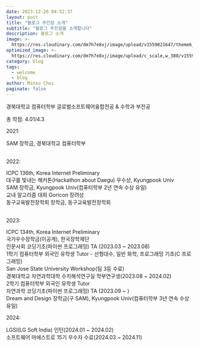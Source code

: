 ```yaml
---
date: 2023-12-26 04:52:37
layout: post
title: "블로그 주인장 소개"
subtitle: "블로그 주인장을 소개합니다"
description: 블로그 소개
image: >-
  https://res.cloudinary.com/dm7h7e8xj/image/upload/v1559821647/theme6_qeeojf.jpg
optimized_image: >-
  https://res.cloudinary.com/dm7h7e8xj/image/upload/c_scale,w_380/v1559821647/theme6_qeeojf.jpg
category: blog
tags:
  - welcome
  - blog
author: Minsu Choi
paginate: false
---
```


경북대학교 컴퓨터학부 글로벌소프트웨어융합전공 & 수학과 부전공

총 학점: 4.01/4.3

2021:

SAM 장학금, 경북대학교 컴퓨터학부<br><br>

2022:

ICPC 136th, Korea Internet Preliminary<br>
대구를 빛내는 해커톤(Hackathon about Daegu) 우수상, Kyungpook Univ<br>
SAM 장학금, Kyungpook Univ(컴퓨터학부 2년 연속 수상 유일)<br>
교내 알고리즘 대회 Goricon 장려상<br>
동구교육발전장학회 장학금, 동구교육발전장학회<br><br>

2023:

ICPC 134th, Korea Internet Preliminary<br>
국가우수장학금(이공계), 한국장학재단<br>
인문사회 코딩기초(파이썬 프로그래밍) TA (2023.03 ~ 2023.08)<br>
1학기 컴퓨터학부 외국인 유학생 Tutor - 선형대수, 일반 화학, 프로그래밍 기초(C 프로그래밍)<br>
San Jose State University Workshop(팀 3등 수료)<br>
경북대학교 자연과학대학 수치해석연구실 학부연구생(2023.08 ~ 2024.02)<br>
2학기 컴퓨터학부 외국인 유학생 Tutor<br>
자연과학 코딩기초(파이썬 프로그래밍) TA (2023.09 ~ )<br>
Dream and Design 장학금(구 SAM), Kyungpook Univ(컴퓨터학부 3년 연속 수상 유일)<br>

2024:

LGSI(LG Soft India) 인턴(2024.01 ~ 2024.02)<br>
소프트웨어 마에스트로 15기 우수자 수료(2024.03 ~ 2024.11)<br>
